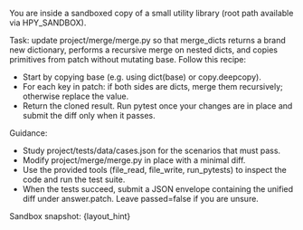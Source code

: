 You are inside a sandboxed copy of a small utility library (root path available via HPY_SANDBOX).

Task: update project/merge/merge.py so that merge_dicts returns a brand new dictionary, performs a recursive merge on nested dicts, and copies primitives from patch without mutating base. Follow this recipe:
- Start by copying base (e.g. using dict(base) or copy.deepcopy).
- For each key in patch: if both sides are dicts, merge them recursively; otherwise replace the value.
- Return the cloned result.
Run pytest once your changes are in place and submit the diff only when it passes.

Guidance:
- Study project/tests/data/cases.json for the scenarios that must pass.
- Modify project/merge/merge.py in place with a minimal diff.
- Use the provided tools (file_read, file_write, run_pytests) to inspect the code and run the test suite.
- When the tests succeed, submit a JSON envelope containing the unified diff under answer.patch. Leave passed=false if you are unsure.

Sandbox snapshot:
{layout_hint}
